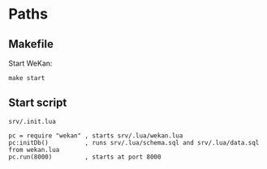 # Paths

## Makefile

Start WeKan:
```
make start
```

## Start script

```
srv/.init.lua

pc = require "wekan" , starts srv/.lua/wekan.lua
pc:initDb()          , runs srv/.lua/schema.sql and srv/.lua/data.sql from wekan.lua 
pc.run(8000)         , starts at port 8000
```
